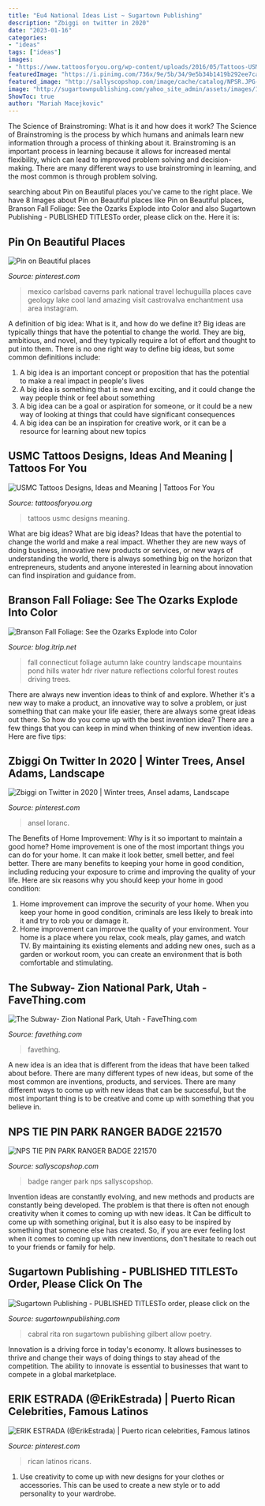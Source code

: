 ```yaml
---
title: "Eu4 National Ideas List ~ Sugartown Publishing"
description: "Zbiggi on twitter in 2020"
date: "2023-01-16"
categories:
- "ideas"
tags: ["ideas"]
images:
- "https://www.tattoosforyou.org/wp-content/uploads/2016/05/Tattoos-USMC.jpg"
featuredImage: "https://i.pinimg.com/736x/9e/5b/34/9e5b34b1419b292ee7cafd45d103e035.jpg"
featured_image: "http://sallyscopshop.com/image/cache/catalog/NPSR.JPG-746x1000.JPG"
image: "http://sugartownpublishing.com/yahoo_site_admin/assets/images/1b_Author_photo_Ron_Cabral.63113149_std.jpg"
ShowToc: true
author: "Mariah Macejkovic"
---
```



The Science of Brainstroming: What is it and how does it work?
The Science of Brainstroming is the process by which humans and animals learn new information through a process of thinking about it. Brainstroming is an important process in learning because it allows for increased mental flexibility, which can lead to improved problem solving and decision-making. There are many different ways to use brainstroming in learning, and the most common is through problem solving.

	

		
searching about Pin on Beautiful places you've came to the right place. We have 8 Images about Pin on Beautiful places like Pin on Beautiful places, Branson Fall Foliage: See the Ozarks Explode into Color and also Sugartown Publishing - PUBLISHED TITLESTo order, please click on the. Here it is:
		
    
## Pin On Beautiful Places

<img loading=lazy src="https://i.pinimg.com/736x/2e/73/8c/2e738c5a676c29fc8f3ee6ccaec20dd8.jpg" onerror="this.onerror=null;this.src='https://tse3.mm.bing.net/th?id=OIP.avDx9u0ui-KcVYZWpcCX1AHaJP&amp;pid=15.1';" alt="Pin on Beautiful places">

_Source: pinterest.com_

>mexico carlsbad caverns park national travel lechuguilla places cave geology lake cool land amazing visit castrovalva enchantment usa area instagram. 

	

A definition of big idea: What is it, and how do we define it?
Big ideas are typically things that have the potential to change the world. They are big, ambitious, and novel, and they typically require a lot of effort and thought to put into them. There is no one right way to define big ideas, but some common definitions include: 
1. A big idea is an important concept or proposition that has the potential to make a real impact in people's lives
2. A big idea is something that is new and exciting, and it could change the way people think or feel about something
3. A big idea can be a goal or aspiration for someone, or it could be a new way of looking at things that could have significant consequences
4. A big idea can be an inspiration for creative work, or it can be a resource for learning about new topics

    
## USMC Tattoos Designs, Ideas And Meaning | Tattoos For You

<img loading=lazy src="https://www.tattoosforyou.org/wp-content/uploads/2016/05/Tattoos-USMC.jpg" onerror="this.onerror=null;this.src='https://tse2.mm.bing.net/th?id=OIP.3RPv2ODY1zTbBTnaRfQ8rQHaJ6&amp;pid=15.1';" alt="USMC Tattoos Designs, Ideas and Meaning | Tattoos For You">

_Source: tattoosforyou.org_

>tattoos usmc designs meaning. 

	

What are big ideas?
What are big ideas? Ideas that have the potential to change the world and make a real impact. Whether they are new ways of doing business, innovative new products or services, or new ways of understanding the world, there is always something big on the horizon that entrepreneurs, students and anyone interested in learning about innovation can find inspiration and guidance from.

    
## Branson Fall Foliage: See The Ozarks Explode Into Color

<img loading=lazy src="http://blog.itrip.net/wp-content/uploads/2013/09/branson-fall-foliage-itrip-vacations.jpg" onerror="this.onerror=null;this.src='https://tse2.mm.bing.net/th?id=OIP.URHTdT2gVjrO9Aq0hoePzgHaEJ&amp;pid=15.1';" alt="Branson Fall Foliage: See the Ozarks Explode into Color">

_Source: blog.itrip.net_

>fall connecticut foliage autumn lake country landscape mountains pond hills water hdr river nature reflections colorful forest routes driving trees. 

	

There are always new invention ideas to think of and explore. Whether it's a new way to make a product, an innovative way to solve a problem, or just something that can make your life easier, there are always some great ideas out there. So how do you come up with the best invention idea? There are a few things that you can keep in mind when thinking of new invention ideas. Here are five tips: 

    
## Zbiggi On Twitter In 2020 | Winter Trees, Ansel Adams, Landscape

<img loading=lazy src="https://i.pinimg.com/736x/9e/5b/34/9e5b34b1419b292ee7cafd45d103e035.jpg" onerror="this.onerror=null;this.src='https://tse1.mm.bing.net/th?id=OIP.2GLGiMHmw6BbAx--6T_8cQHaFe&amp;pid=15.1';" alt="Zbiggi on Twitter in 2020 | Winter trees, Ansel adams, Landscape">

_Source: pinterest.com_

>ansel loranc. 

	

The Benefits of Home Improvement: Why is it so important to maintain a good home?
Home improvement is one of the most important things you can do for your home. It can make it look better, smell better, and feel better. There are many benefits to keeping your home in good condition, including reducing your exposure to crime and improving the quality of your life. Here are six reasons why you should keep your home in good condition: 
1. Home improvement can improve the security of your home. When you keep your home in good condition, criminals are less likely to break into it and try to rob you or damage it. 
2. Home improvement can improve the quality of your environment. Your home is a place where you relax, cook meals, play games, and watch TV. By maintaining its existing elements and adding new ones, such as a garden or workout room, you can create an environment that is both comfortable and stimulating. 

    
## The Subway- Zion National Park, Utah - FaveThing.com

<img loading=lazy src="https://www.favething.com/uploads/images/main-fave-images/the_subway_zion_national_park_utah-1.jpg" onerror="this.onerror=null;this.src='https://tse1.mm.bing.net/th?id=OIP.DU19oqgw_E_xsNbEGLVQpQAAAA&amp;pid=15.1';" alt="The Subway- Zion National Park, Utah - FaveThing.com">

_Source: favething.com_

>favething. 

	

A new idea is an idea that is different from the ideas that have been talked about before. There are many different types of new ideas, but some of the most common are inventions, products, and services. There are many different ways to come up with new ideas that can be successful, but the most important thing is to be creative and come up with something that you believe in.

    
## NPS TIE PIN PARK RANGER BADGE 221570

<img loading=lazy src="http://sallyscopshop.com/image/cache/catalog/NPSR.JPG-746x1000.JPG" onerror="this.onerror=null;this.src='https://tse4.mm.bing.net/th?id=OIP.P_nPaOj40mUgFnA0itcwxgHaJ7&amp;pid=15.1';" alt="NPS TIE PIN PARK RANGER BADGE 221570">

_Source: sallyscopshop.com_

>badge ranger park nps sallyscopshop. 

	

Invention ideas are constantly evolving, and new methods and products are constantly being developed. The problem is that there is often not enough creativity when it comes to coming up with new ideas. It Can be difficult to come up with something original, but it is also easy to be inspired by something that someone else has created. So, if you are ever feeling lost when it comes to coming up with new inventions, don't hesitate to reach out to your friends or family for help.

    
## Sugartown Publishing - PUBLISHED TITLESTo Order, Please Click On The

<img loading=lazy src="http://sugartownpublishing.com/yahoo_site_admin/assets/images/1b_Author_photo_Ron_Cabral.63113149_std.jpg" onerror="this.onerror=null;this.src='https://tse3.mm.bing.net/th?id=OIP.KPuxpa3iDx0h8TYj5KzAhQAAAA&amp;pid=15.1';" alt="Sugartown Publishing - PUBLISHED TITLESTo order, please click on the">

_Source: sugartownpublishing.com_

>cabral rita ron sugartown publishing gilbert allow poetry. 

	

Innovation is a driving force in today's economy. It allows businesses to thrive and change their ways of doing things to stay ahead of the competition. The ability to innovate is essential to businesses that want to compete in a global marketplace.

    
## ERIK ESTRADA (@ErikEstrada) | Puerto Rican Celebrities, Famous Latinos

<img loading=lazy src="https://i.pinimg.com/736x/7a/1a/4c/7a1a4c2f96891669367602303e3785d3--american-chips-embedded-image-permalink.jpg" onerror="this.onerror=null;this.src='https://tse4.mm.bing.net/th?id=OIP.nW-8P6m3iG0tc_r1spV6OAHaKm&amp;pid=15.1';" alt="ERIK ESTRADA (@ErikEstrada) | Puerto rican celebrities, Famous latinos">

_Source: pinterest.com_

>rican latinos ricans. 

	

1. Use creativity to come up with new designs for your clothes or accessories. This can be used to create a new style or to add personality to your wardrobe.

